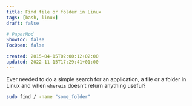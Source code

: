 ```yaml
---
title: Find file or folder in Linux
tags: [bash, linux]
draft: false

# PaperMod
ShowToc: false
TocOpen: false

created: 2015-04-15T02:00:12+02:00
updated: 2022-11-15T17:29:41+01:00
---
```


Ever needed to do a simple search for an application, a file or a folder in Linux and when `whereis` doesn’t return anything useful?

```bash
sudo find / -name "some_folder"
```
